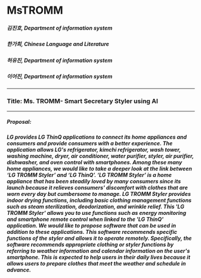 # MsTROMM
##### 김진호, Department of information system
##### 한가희, Chinese Language and Literature
##### 허유진, Department of information system
##### 이어진, Department of information system
----------
### Title: Ms. TROMM- Smart Secretary Styler using AI
----------
##### Proposal:
##### LG provides LG ThinQ applications to connect its home appliances and consumers and provide consumers with a better experience. The application allows LG's refrigerator, kimchi refrigerator, wash tower, washing machine, dryer, air conditioner, water purifier, styler, air purifier, dishwasher, and oven control with smartphones. Among these many home appliances, we would like to take a deeper look at the link between ‘LG TROMM Styler’ and ‘LG ThinQ’. ‘LG TROMM Styler’ is a home appliance that has been steadily loved by many consumers since its launch because it relieves consumers' discomfort with clothes that are worn every day but cumbersome to manage. LG TROMM Styler provides indoor drying functions, including basic clothing management functions such as steam sterilization, deodorization, and wrinkle relief. This 'LG TROMM Styler' allows you to use functions such as energy monitoring and smartphone remote control when linked to the 'LG ThinQ' application. We would like to propose software that can be used in addition to these applications. This software recommends specific functions of the styler and allows it to operate remotely. Specifically, the software recommends appropriate clothing or styler functions by referring to weather information and calendar information on the user's smartphone. This is expected to help users in their daily lives because it allows users to prepare clothes that meet the weather and schedule in advance.

